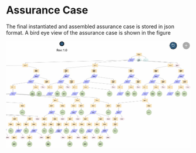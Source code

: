 # Assurance Case

The final instantiated and assembled assurance case is stored in json format. A bird eye view of the assurance case is shown in the figure

<p align="center">
  <img src="images/ac.jpg" />
</p>
